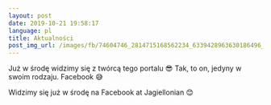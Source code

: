 ```yaml
---
layout: post
date: 2019-10-21 19:58:17
language: pl
title: Aktualności
post_img_url: /images/fb/74604746_2814715168562234_6339428963630186496_n.png
---
```


Już w środę widzimy się z twórcą tego portalu 😎
Tak, to on, jedyny w swoim rodzaju. 
Facebook 😅

Widzimy się już w środę na Facebook at Jagiellonian 😊